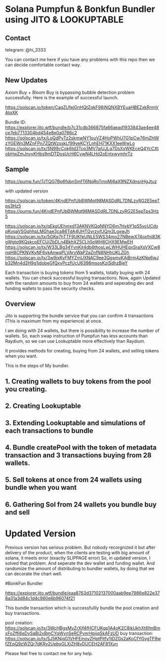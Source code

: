 # Solana Pumpfun & Bonkfun Bundler using JITO & LOOKUPTABLE

## Contact
telegram: @hi_3333

You can contact me here if you have any problems with this repo then we can decide comfortable contact way.

## New Updates

Axiom Buy + Bloom Buy is bypassing bubble detection problem successfully.
Here is the example of successful launch.

https://solscan.io/token/CaqZUfejGnHQtZqkF98iNQNXBYEuaHBEZxkRnmVAtqXK

Bundle ID: 
https://explorer.jito.wtf/bundle/b7c31cdb366875fa66aead1933843ae4ee48ce7eb7713304bd454e8e0a0786c2
https://solscan.io/tx/LoQdPyTz2skmwNY1ouVZ4HoPWhU7G1pCw76mZHWzYGEWn3MZnFPn7ZQtWzsskLf99yeKCYLnhEH71KXX1eeWwLo
https://solscan.io/tx/5N99cCok6td3Tcp3MV7ajUJLq7DsXxWKEceQ4YcCXtobHwZmJnvyKHbs9mDTDosUcH6CywN4LHd2oEntxwymhrTz

## Sample

https://pump.fun/7JTQG7Bp6fsbnSmfT6NqRoTmoMj6aX9NZXdnsnHgJtuz

with updated version

https://solscan.io/token/4KndEPnfUbBWMqt98MASDdRL7DNLzyRG2E5epTps3Hz5
https://pump.fun/4KndEPnfUbBWMqt98MASDdRL7DNLzyRG2E5epTps3Hz5

https://solscan.io/tx/qEkqUEhmxd13AKNVKQqNNYD6m7HybY1qS5vcUCdypKvqaVSGqhhpLMGhae3ca86TdA4UHTGvrzyifJQm3LgxwJh
https://solscan.io/tx/5GKq7hTTF9UKfeUNLE5WS34mo27NBewX74oxfni83KgWgtq9KQskcpEFCUiZbDLn4BkhXZ5CLh5pWH6CHX9EMwEH
https://solscan.io/tx/W33LBg34YvnKjt4db6thosLwLWHUHEqxSraXsVXCw8nqH8CPKNVKyNF6ykAnwqPLVArvWaP2aZnfN8NHhUKLZGh
https://solscan.io/tx/3w9jxKvFMYZmUXNAC9ee3QgsmvKAiBrm4zKNp6wJb32Mn4d2H9g1jdobeGfQxyPczfUcU6398msosKziSdhzBjeY

Each transaction is buying tokens from 5 wallets, totally buying with 24 wallets.
You can check successful buying transactions.
Now, again Updated with the random amounts to buy from 24 wallets and seperating dev and funding wallets to pass the security checks.

## Overview

Jito is supporting the bundle service that you can confirm 4 transactions (This is maximum from my experience) at once.

I am doing with 24 wallets, but there is possibility to increase the number of wallets.
So, each swap instruction of Pumpfun has less accounts than Raydium, so we can use Lookuptable more effectively than Raydium.

It provides methods for creating, buying from 24 wallets, and selling tokens when you want.

This is the steps of My bundler.

## 1. Creating wallets to buy tokens from the pool you creating.

## 2. Creating Lookuptable

## 3. Extending Lookuptable and simulations of each transactions to bundle

## 4. Bundle createPool with the token of metadata transaction and 3 transactions buying from 28 wallets.

## 5. Sell tokens at once from 24 wallets using bundle when you want

## 6. Gathering Sol from 24 wallets you bundle buy and sell

# Updated Version

Previous version has serious problem.
But nobody recorgnized it but after delivery of the product, when the clients are testing with big amount of solana, it meets error (exactly SLIPPAGE error)
So, in updated version, I solved that problem.
And seperate the dev wallet and funding wallet.
And randomize the amount of distributing to bundler wallets, by doing that we can decorate the chart well.

#BonkFun Bundler

https://explorer.jito.wtf/bundle/eaa8763d37102137000aab9ee7986e822e378a31a3d84c1d4c980e6b96074f21

This bundle transaction which is successfullly bundle the pool creation and buy transactions.

pool creation: https://solscan.io/tx/3WcHBgxMyZrXjf4fHCFUKgp1A4oK2C8ikUkhXt6fmBmxFoZffi6eDySaBi2xBmCYqWvnSeRCPvnrHpijqSkAFzUD
buy transaction: https://solscan.io/tx/5J5KNjqG1VHFEinoyZHptPitfy1tDZGs2aKoCfYGvgTF9wfZEpQ9zWZQr7dKRv2UpbxGLXjZH8vDUCEH2AF81Xyn

Please feel free to contact me for any help.
